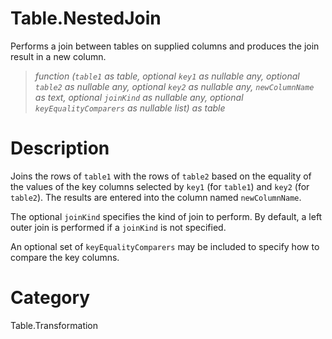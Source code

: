 ﻿# Table.NestedJoin
Performs a join between tables on supplied columns and produces the join result in a new column.
> _function (<code>table1</code> as table, optional <code>key1</code> as nullable any, optional <code>table2</code> as nullable any, optional <code>key2</code> as nullable any, <code>newColumnName</code> as text, optional <code>joinKind</code> as nullable any, optional <code>keyEqualityComparers</code> as nullable list) as table_
# Description 
<p>Joins the rows of <code>table1</code> with the rows of <code>table2</code> based on the equality of the values of the key columns selected by <code>key1</code> (for <code>table1</code>) and <code>key2</code> (for <code>table2</code>). The results are entered into the column named <code>newColumnName</code>.</p>
<p>The optional <code>joinKind</code> specifies the kind of join to perform. By default, a left outer join is performed if a <code>joinKind</code> is not specified.</p>
<p>An optional set of <code>keyEqualityComparers</code> may be included to specify how to compare the key columns.</p>  

# Category 
Table.Transformation
